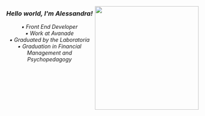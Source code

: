 <img align='right' src="https://trello-attachments.s3.amazonaws.com/5fbfaee5db89da0b4dba9813/60c26d0537cabe6e283d2131/87fc52f648b97b6b272a7267a7614ba5/gif-readme.gif" width="270"></h2>

<h3><em><p align="center"><em> Hello world, I'm Alessandra!<p align="center"></em></p></h3>
<p align="center"> 
▪ Front End Developer<br /> 
▪ Work at Avanade<br /> 
▪ Graduated by the Laboratoria<br /> 
▪ Graduation in Financial Management and Psychopedagogy
 </p>





